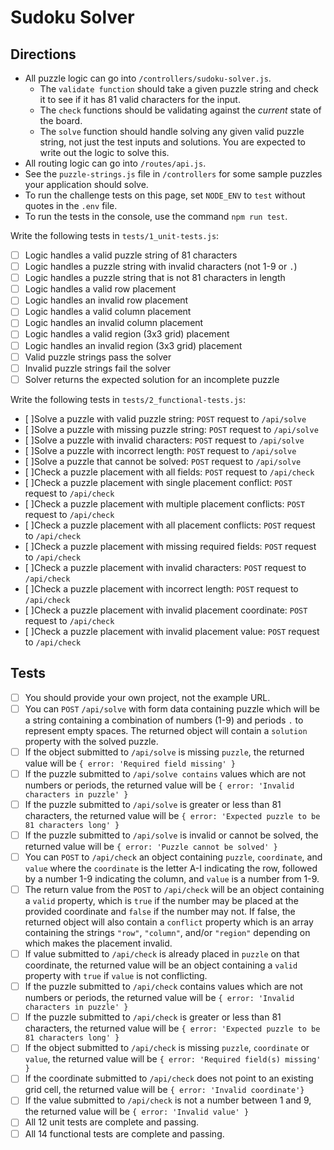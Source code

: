# Sudoku Solver

## Directions

- All puzzle logic can go into `/controllers/sudoku-solver.js`.
  - The `validate function` should take a given puzzle string and check it to see if it has 81 valid characters for the input.
  - The `check` functions should be validating against the _current_ state of the board.
  - The `solve` function should handle solving any given valid puzzle string, not just the test inputs and solutions. You are expected to write out the logic to solve this.
- All routing logic can go into `/routes/api.js`.
- See the `puzzle-strings.js` file in `/controllers` for some sample puzzles your application should solve.
- To run the challenge tests on this page, set `NODE_ENV` to `test` without quotes in the `.env` file.
- To run the tests in the console, use the command `npm run test`.

Write the following tests in `tests/1_unit-tests.js`:

- [ ] Logic handles a valid puzzle string of 81 characters
- [ ] Logic handles a puzzle string with invalid characters (not 1-9 or `.`)
- [ ] Logic handles a puzzle string that is not 81 characters in length
- [ ] Logic handles a valid row placement
- [ ] Logic handles an invalid row placement
- [ ] Logic handles a valid column placement
- [ ] Logic handles an invalid column placement
- [ ] Logic handles a valid region (3x3 grid) placement
- [ ] Logic handles an invalid region (3x3 grid) placement
- [ ] Valid puzzle strings pass the solver
- [ ] Invalid puzzle strings fail the solver
- [ ] Solver returns the expected solution for an incomplete puzzle

Write the following tests in `tests/2_functional-tests.js`:

- [ ]Solve a puzzle with valid puzzle string: `POST` request to `/api/solve`
- [ ]Solve a puzzle with missing puzzle string: `POST` request to `/api/solve`
- [ ]Solve a puzzle with invalid characters: `POST` request to `/api/solve`
- [ ]Solve a puzzle with incorrect length: `POST` request to `/api/solve`
- [ ]Solve a puzzle that cannot be solved: `POST` request to `/api/solve`
- [ ]Check a puzzle placement with all fields: `POST` request to `/api/check`
- [ ]Check a puzzle placement with single placement conflict: `POST` request to `/api/check`
- [ ]Check a puzzle placement with multiple placement conflicts: `POST` request to `/api/check`
- [ ]Check a puzzle placement with all placement conflicts: `POST` request to `/api/check`
- [ ]Check a puzzle placement with missing required fields: `POST` request to `/api/check`
- [ ]Check a puzzle placement with invalid characters: `POST` request to `/api/check`
- [ ]Check a puzzle placement with incorrect length: `POST` request to `/api/check`
- [ ]Check a puzzle placement with invalid placement coordinate: `POST` request to `/api/check`
- [ ]Check a puzzle placement with invalid placement value: `POST` request to `/api/check`

## Tests

- [ ] You should provide your own project, not the example URL.
- [ ] You can `POST` `/api/solve` with form data containing puzzle which will be a string containing a combination of numbers (1-9) and periods `.` to represent empty spaces. The returned object will contain a `solution` property with the solved puzzle.
- [ ] If the object submitted to `/api/solve` is missing `puzzle`, the returned value will be `{ error: 'Required field missing' }`
- [ ] If the puzzle submitted to `/api/solve contains` values which are not numbers or periods, the returned value will be `{ error: 'Invalid characters in puzzle' }`
- [ ] If the puzzle submitted to `/api/solve` is greater or less than 81 characters, the returned value will be `{ error: 'Expected puzzle to be 81 characters long' }`
- [ ] If the puzzle submitted to `/api/solve` is invalid or cannot be solved, the returned value will be `{ error: 'Puzzle cannot be solved' }`
- [ ] You can `POST` to `/api/check` an object containing `puzzle`, `coordinate`, and `value` where the `coordinate` is the letter A-I indicating the row, followed by a number 1-9 indicating the column, and `value` is a number from 1-9.
- [ ] The return value from the `POST` to `/api/check` will be an object containing a `valid` property, which is `true` if the number may be placed at the provided coordinate and `false` if the number may not. If false, the returned object will also contain a `conflict` property which is an array containing the strings `"row"`, `"column"`, and/or `"region"` depending on which makes the placement invalid.
- [ ] If value submitted to `/api/check` is already placed in `puzzle` on that coordinate, the returned value will be an object containing a `valid` property with `true` if `value` is not conflicting.
- [ ] If the puzzle submitted to `/api/check` contains values which are not numbers or periods, the returned value will be `{ error: 'Invalid characters in puzzle' }`
- [ ] If the puzzle submitted to `/api/check` is greater or less than 81 characters, the returned value will be `{ error: 'Expected puzzle to be 81 characters long' }`
- [ ] If the object submitted to `/api/check` is missing `puzzle`, `coordinate` or `value`, the returned value will be `{ error: 'Required field(s) missing' }`
- [ ] If the coordinate submitted to `/api/check` does not point to an existing grid cell, the returned value will be `{ error: 'Invalid coordinate'}`
- [ ] If the value submitted to `/api/check` is not a number between 1 and 9, the returned value will be `{ error: 'Invalid value' }`
- [ ] All 12 unit tests are complete and passing.
- [ ] All 14 functional tests are complete and passing.
